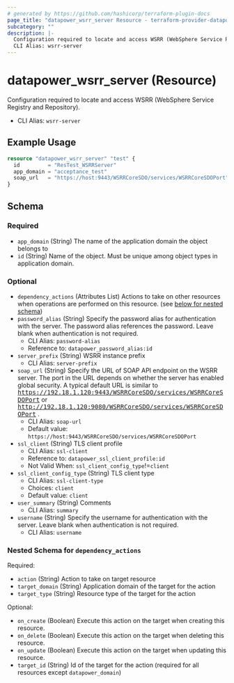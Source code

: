 ```yaml
---
# generated by https://github.com/hashicorp/terraform-plugin-docs
page_title: "datapower_wsrr_server Resource - terraform-provider-datapower"
subcategory: ""
description: |-
  Configuration required to locate and access WSRR (WebSphere Service Registry and Repository).
  CLI Alias: wsrr-server
---
```


# datapower_wsrr_server (Resource)

Configuration required to locate and access WSRR (WebSphere Service Registry and Repository).
  - CLI Alias: `wsrr-server`

## Example Usage

```terraform
resource "datapower_wsrr_server" "test" {
  id         = "ResTest_WSRRServer"
  app_domain = "acceptance_test"
  soap_url   = "https://host:9443/WSRRCoreSDO/services/WSRRCoreSDOPort"
}
```

<!-- schema generated by tfplugindocs -->
## Schema

### Required

- `app_domain` (String) The name of the application domain the object belongs to
- `id` (String) Name of the object. Must be unique among object types in application domain.

### Optional

- `dependency_actions` (Attributes List) Actions to take on other resources when operations are performed on this resource. (see [below for nested schema](#nestedatt--dependency_actions))
- `password_alias` (String) Specify the password alias for authentication with the server. The password alias references the password. Leave blank when authentication is not required.
  - CLI Alias: `password-alias`
  - Reference to: `datapower_password_alias:id`
- `server_prefix` (String) WSRR instance prefix
  - CLI Alias: `server-prefix`
- `soap_url` (String) Specify the URL of SOAP API endpoint on the WSRR server. The port in the URL depends on whether the server has enabled global security. A typical default URL is similar to <tt>https://192.18.1.120:9443/WSRRCoreSDO/services/WSRRCoreSDOPort</tt> or <tt>http://192.18.1.120:9080/WSRRCoreSDO/services/WSRRCoreSDOPort</tt> .
  - CLI Alias: `soap-url`
  - Default value: `https://host:9443/WSRRCoreSDO/services/WSRRCoreSDOPort`
- `ssl_client` (String) TLS client profile
  - CLI Alias: `ssl-client`
  - Reference to: `datapower_ssl_client_profile:id`
  - Not Valid When: `ssl_client_config_type`!=`client`
- `ssl_client_config_type` (String) TLS client type
  - CLI Alias: `ssl-client-type`
  - Choices: `client`
  - Default value: `client`
- `user_summary` (String) Comments
  - CLI Alias: `summary`
- `username` (String) Specify the username for authentication with the server. Leave blank when authentication is not required.
  - CLI Alias: `username`

<a id="nestedatt--dependency_actions"></a>
### Nested Schema for `dependency_actions`

Required:

- `action` (String) Action to take on target resource
- `target_domain` (String) Application domain of the target for the action
- `target_type` (String) Resource type of the target for the action

Optional:

- `on_create` (Boolean) Execute this action on the target when creating this resource.
- `on_delete` (Boolean) Execute this action on the target when deleting this resource.
- `on_update` (Boolean) Execute this action on the target when updating this resource.
- `target_id` (String) Id of the target for the action (required for all resources except `datapower_domain`)
